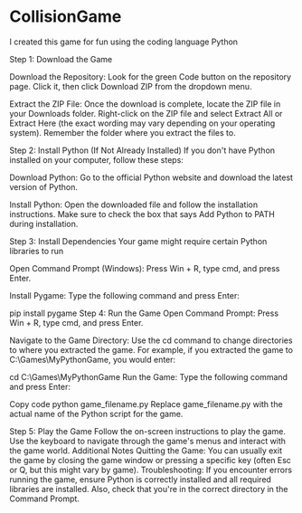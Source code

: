 # CollisionGame
I created this game for fun using the coding language Python


Step 1: Download the Game

Download the Repository: Look for the green Code button on the repository page. Click it, then click Download ZIP from the dropdown menu.

Extract the ZIP File: Once the download is complete, locate the ZIP file in your Downloads folder. Right-click on the ZIP file and select Extract All or Extract Here (the exact wording may vary depending on your operating system). Remember the folder where you extract the files to.

Step 2: Install Python (If Not Already Installed)
If you don't have Python installed on your computer, follow these steps:

Download Python: Go to the official Python website and download the latest version of Python.

Install Python: Open the downloaded file and follow the installation instructions. Make sure to check the box that says Add Python to PATH during installation.

Step 3: Install Dependencies
Your game might require certain Python libraries to run

Open Command Prompt (Windows): Press Win + R, type cmd, and press Enter.

Install Pygame: Type the following command and press Enter:

pip install pygame
Step 4: Run the Game
Open Command Prompt: Press Win + R, type cmd, and press Enter.

Navigate to the Game Directory: Use the cd command to change directories to where you extracted the game. For example, if you extracted the game to C:\Games\MyPythonGame, you would enter:

cd C:\Games\MyPythonGame
Run the Game: Type the following command and press Enter:

Copy code
python game_filename.py
Replace game_filename.py with the actual name of the Python script for the game.

Step 5: Play the Game
Follow the on-screen instructions to play the game.
Use the keyboard to navigate through the game's menus and interact with the game world.
Additional Notes
Quitting the Game: You can usually exit the game by closing the game window or pressing a specific key (often Esc or Q, but this might vary by game).
Troubleshooting: If you encounter errors running the game, ensure Python is correctly installed and all required libraries are installed. Also, check that you're in the correct directory in the Command Prompt.
